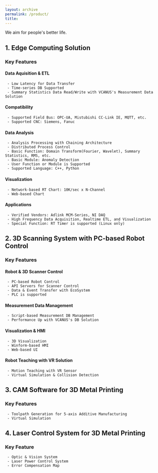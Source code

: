 ```yaml
---
layout: archive
permalink: /product/
title: 
---
```


We aim for people's better life.

## 1. Edge Computing Solution 

### Key Features
#### Data Aquisition & ETL
```
 - Low Latency for Data Transfer
 - Time-series DB Supported
 - Summary Statistics Data Read/Write with VCANUS's Measurement Data Solution
```
#### Compatibility
```
 - Supported Field Bus: OPC-UA, Mistubishi CC-Link IE, MQTT, etc.
 - Supported CNC: Siemens, Fanuc
```
#### Data Analysis
```
 - Analysis Processing with Chaining Architecture
 - Distributed Process Control
 - Basic Function: Domain Transform(Fourier, Wavelet), Summary Statistics, RMS, etc.
 - Basic Module: Anomaly Detection
 - User Function or Module is Supported
 - Supported Language: C++, Python
```
#### Visualization
```
 - Network-based RT Chart: 10K/sec x N-Channel
 - Web-based Chart
```
#### Applications
```
 - Verified Vendors: Adlink MCM-Series, NI DAQ
 - High Frequency Data Acquisition, Realtime ETL, and Visualization
 - Special Function: RT Timer is supported (Linux only)
```

## 2. 3D Scanning System with PC-based Robot Control
### Key Features
#### Robot & 3D Scanner Control
```
 - PC-based Robot Control
 - API Servers for Scanner Control
 - Data & Event Transfer with EcoSystem
 - PLC is supported
```
#### Measurement Data Management
```
 - Script-based Measurement DB Management
 - Performance Up with VCANUS's DB Solution
```
#### Visualization & HMI
```
 - 3D Visualization
 - Winform-based HMI
 - Web-based UI
```
#### Robot Teaching with VR Solution
```
 - Motion Teaching with VR Sensor
 - Virtual Simulation & Collision Detection
```

## 3. CAM Software for 3D Metal Printing
### Key Features
```
 - Toolpath Generation for 5-axis Additive Manufacturing
 - Virtual Simulation
```

## 4. Laser Control System for 3D Metal Printing
### Key Feature
```
 - Optic & Vision System
 - Laser Power Control System
 - Error Compensation Map
```


